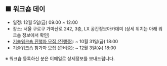 ## ■ 워크숍 데이
 - 일정: 12월 5일(금) 09:00 ~ 12:00
 - 장소: 서울 구로구 가마산로 242, 3층, LX 공간정보아카데미 (상세 위치는 아래 워크숍 정보에서 확인)
 - [기술워크숍 진행자 모집 (진행중)](https://forms.gle/35Vx4ECCffxQg5HcA):  ~ 10월 31일(금) 18:00
 - 기술워크숍 참가자 모집 (준비중):  ~ 12월 3일(수) 18:00

※ 워크숍 등록하신 분은 이메일로 상세정보를 보내드립니다.

